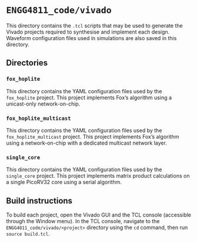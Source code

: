 # `ENGG4811_code/vivado`
This directory contains the `.tcl` scripts that may be used to generate the Vivado projects required to synthesise and implement each design. Waveform configuration files used in simulations are also saved in this directory.

## Directories
### `fox_hoplite`
This directory contains the YAML configuration files used by the `fox_hoplite` project.
This project implements Fox’s algorithm using a unicast-only network-on-chip.

### `fox_hoplite_multicast`
This directory contains the YAML configuration files used by the `fox_hoplite_multicast` project.
This project implements Fox’s algorithm using a network-on-chip with a dedicated multicast network layer.

### `single_core`
This directory contains the YAML configuration files used by the `single_core` project.
This project implements matrix product calculations on a single PicoRV32 core using a serial algorithm.

## Build instructions
To build each project, open the Vivado GUI and the TCL console (accessible through the Window menu).
In the TCL console, navigate to the `ENGG4811_code/vivado/<project>` directory using the `cd` command, then run `source build.tcl`.
